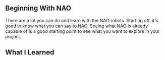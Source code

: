 ## Beginning With NAO
There are a lot you can do and learn with the NAO robots. Starting off, it's good to know [what you can say to NAO](http://doc.aldebaran.com/2-8/family/nao_user_guide/basic_channel_conversation_nao.html).
Seeing what NAO is already capable of is a good starting point to see what you want to explore in your project.

## What I Learned
